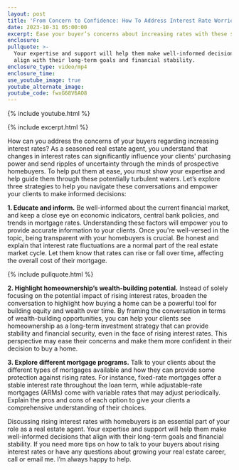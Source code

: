 ```yaml
---
layout: post
title: 'From Concern to Confidence: How To Address Interest Rate Worries'
date: 2023-10-31 05:00:00
excerpt: Ease your buyer’s concerns about increasing rates with these strategies.
enclosure:
pullquote: >-
  Your expertise and support will help them make well-informed decisions that
  align with their long-term goals and financial stability.
enclosure_type: video/mp4
enclosure_time:
use_youtube_image: true
youtube_alternate_image:
youtube_code: fwxG68V6AO8
---
```

{% include youtube.html %}

{% include excerpt.html %}

How can you address the concerns of your buyers regarding increasing interest rates? As a seasoned real estate agent, you understand that changes in interest rates can significantly influence your clients' purchasing power and send ripples of uncertainty through the minds of prospective homebuyers. To help put them at ease, you must show your expertise and help guide them through these potentially turbulent waters. Let’s explore three strategies to help you navigate these conversations and empower your clients to make informed decisions:

**1\. Educate and inform.** Be well-informed about the current financial market, and keep a close eye on economic indicators, central bank policies, and trends in mortgage rates. Understanding these factors will empower you to provide accurate information to your clients. Once you're well-versed in the topic, being transparent with your homebuyers is crucial. Be honest and explain that interest rate fluctuations are a normal part of the real estate market cycle. Let them know that rates can rise or fall over time, affecting the overall cost of their mortgage.

{% include pullquote.html %}

**2\. Highlight homeownership’s wealth-building potential.** Instead of solely focusing on the potential impact of rising interest rates, broaden the conversation to highlight how buying a home can be a powerful tool for building equity and wealth over time. By framing the conversation in terms of wealth-building opportunities, you can help your clients see homeownership as a long-term investment strategy that can provide stability and financial security, even in the face of rising interest rates. This perspective may ease their concerns and make them more confident in their decision to buy a home.

**3\. Explore different mortgage programs.** Talk to your clients about the different types of mortgages available and how they can provide some protection against rising rates. For instance, fixed-rate mortgages offer a stable interest rate throughout the loan term, while adjustable-rate mortgages (ARMs) come with variable rates that may adjust periodically. Explain the pros and cons of each option to give your clients a comprehensive understanding of their choices.

Discussing rising interest rates with homebuyers is an essential part of your role as a real estate agent. Your expertise and support will help them make well-informed decisions that align with their long-term goals and financial stability. If you need more tips on how to talk to your buyers about rising interest rates or have any questions about growing your real estate career, call or email me. I’m always happy to help.